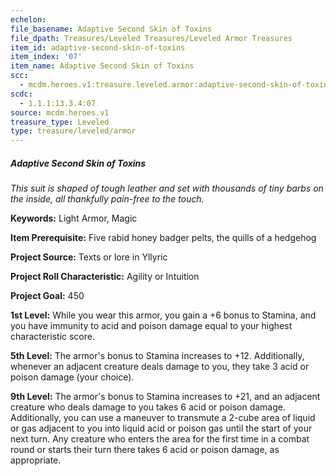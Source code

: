 ```yaml
---
echelon:
file_basename: Adaptive Second Skin of Toxins
file_dpath: Treasures/Leveled Treasures/Leveled Armor Treasures
item_id: adaptive-second-skin-of-toxins
item_index: '07'
item_name: Adaptive Second Skin of Toxins
scc:
  - mcdm.heroes.v1:treasure.leveled.armor:adaptive-second-skin-of-toxins
scdc:
  - 1.1.1:13.3.4:07
source: mcdm.heroes.v1
treasure_type: Leveled
type: treasure/leveled/armor
---
```


##### Adaptive Second Skin of Toxins

*This suit is shaped of tough leather and set with thousands of tiny barbs on the inside, all thankfully pain-free to the touch.*

**Keywords:** Light Armor, Magic

**Item Prerequisite:** Five rabid honey badger pelts, the quills of a hedgehog

**Project Source:** Texts or lore in Yllyric

**Project Roll Characteristic:** Agility or Intuition

**Project Goal:** 450

**1st Level:** While you wear this armor, you gain a +6 bonus to Stamina, and you have immunity to acid and poison damage equal to your highest characteristic score.

**5th Level:** The armor's bonus to Stamina increases to +12. Additionally, whenever an adjacent creature deals damage to you, they take 3 acid or poison damage (your choice).

**9th Level:** The armor's bonus to Stamina increases to +21, and an adjacent creature who deals damage to you takes 6 acid or poison damage. Additionally, you can use a maneuver to transmute a 2-cube area of liquid or gas adjacent to you into liquid acid or poison gas until the start of your next turn. Any creature who enters the area for the first time in a combat round or starts their turn there takes 6 acid or poison damage, as appropriate.
